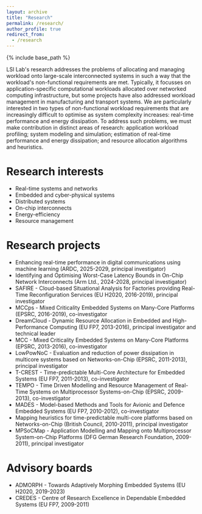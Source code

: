 ```yaml
---
layout: archive
title: "Research"
permalink: /research/
author_profile: true
redirect_from:
  - /research
---
```


{% include base_path %}

LSI Lab's research addresses the problems of allocating and managing workload onto large-scale interconnected systems in such a way that the workload's non-functional requirements are met. Typically, it focusses on application-specific computational workloads allocated over networked computing infrastructure, but some projects have also addressed workload management in manufacturing and transport systems. We are particularly interested in two types of non-functional workload requirements that are increasingly difficult to optimise as system complexity increases: real-time performance and energy dissipation. To address such problems, we must make contribution in distinct areas of research: application workload profiling; system modeling and simulation; estimation of real-time performance and energy dissipation; and resource allocation algorithms and heuristics.


Research interests
======
* Real-time systems and networks
* Embedded and cyber-physical systems
* Distributed systems
* On-chip interconnects
* Energy-efficiency
* Resource management 

Research projects
======
* Enhancing real-time performance in digital communications using machine learning (ARDC, 2025-2029, principal investigator)
* Identifying and Optimising Worst-Case Latency Bounds in On-Chip Network Interconnects (Arm Ltd., 2024-2028, principal investigator)
* SAFIRE - Cloud-based Situational Analysis for Factories providing Real-Time Reconfiguration Services (EU H2020, 2016-2019), principal investigator
* MCCps - Mixed Criticality Embedded Systems on Many-Core Platforms (EPSRC, 2016-2019), co-investigator
* DreamCloud - Dynamic Resource Allocation in Embedded and High-Performance Computing (EU FP7, 2013-2016), principal investigator and technical leader
* MCC - Mixed Criticality Embedded Systems on Many-Core Platforms (EPSRC, 2013-2016), co-investigator
* LowPowNoC - Evaluation and reduction of power dissipation in multicore systems based on Networks-on-Chip (EPSRC, 2011-2013), principal investigator
* T-CREST - Time-predictable Multi-Core Architecture for Embedded Systems (EU FP7, 2011-2013), co-investigator
* TEMPO - Time Driven Modelling and Resource Management of Real-Time Systems on Multiprocessor Systems-on-Chip (EPSRC, 2009-2013), co-investigator
* MADES - Model-based Methods and Tools for Avionic and Defence Embedded Systems (EU FP7, 2010-2012), co-investigator
* Mapping heuristics for time-predictable multi-core platforms based on Networks-on-Chip (British Council, 2010-2011), principal investigator
* MPSoCMap - Application Modelling and Mapping onto Multiprocessor System-on-Chip Platforms (DFG German Research Foundation, 2009-2011), principal investigator


Advisory boards
======
* ADMORPH - Towards Adaptively Morphing Embedded Systems (EU H2020, 2019-2023)
* CREDES - Centre of Research Excellence in Dependable Embedded Systems (EU FP7, 2009-2011)

